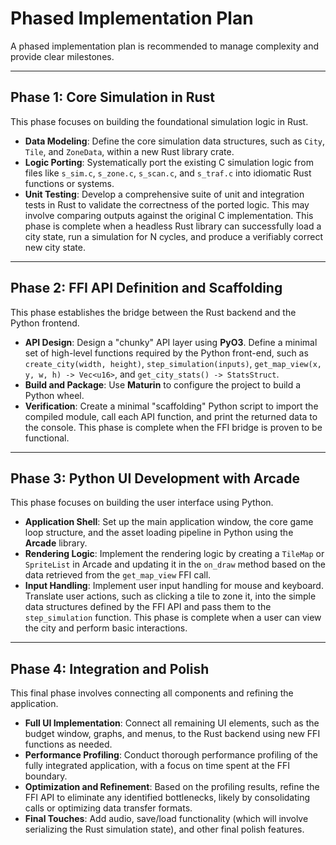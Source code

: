 # Phased Implementation Plan

A phased implementation plan is recommended to manage complexity and provide clear milestones.

---

## Phase 1: Core Simulation in Rust
This phase focuses on building the foundational simulation logic in Rust.

* **Data Modeling**: Define the core simulation data structures, such as `City`, `Tile`, and `ZoneData`, within a new Rust library crate.
* **Logic Porting**: Systematically port the existing C simulation logic from files like `s_sim.c`, `s_zone.c`, `s_scan.c`, and `s_traf.c` into idiomatic Rust functions or systems.
* **Unit Testing**: Develop a comprehensive suite of unit and integration tests in Rust to validate the correctness of the ported logic. This may involve comparing outputs against the original C implementation. This phase is complete when a headless Rust library can successfully load a city state, run a simulation for N cycles, and produce a verifiably correct new city state.

---

## Phase 2: FFI API Definition and Scaffolding
This phase establishes the bridge between the Rust backend and the Python frontend.

* **API Design**: Design a "chunky" API layer using **PyO3**. Define a minimal set of high-level functions required by the Python front-end, such as `create_city(width, height)`, `step_simulation(inputs)`, `get_map_view(x, y, w, h) -> Vec<u16>`, and `get_city_stats() -> StatsStruct`.
* **Build and Package**: Use **Maturin** to configure the project to build a Python wheel.
* **Verification**: Create a minimal "scaffolding" Python script to import the compiled module, call each API function, and print the returned data to the console. This phase is complete when the FFI bridge is proven to be functional.

---

## Phase 3: Python UI Development with Arcade
This phase focuses on building the user interface using Python.

* **Application Shell**: Set up the main application window, the core game loop structure, and the asset loading pipeline in Python using the **Arcade** library.
* **Rendering Logic**: Implement the rendering logic by creating a `TileMap` or `SpriteList` in Arcade and updating it in the `on_draw` method based on the data retrieved from the `get_map_view` FFI call.
* **Input Handling**: Implement user input handling for mouse and keyboard. Translate user actions, such as clicking a tile to zone it, into the simple data structures defined by the FFI API and pass them to the `step_simulation` function. This phase is complete when a user can view the city and perform basic interactions.

---

## Phase 4: Integration and Polish
This final phase involves connecting all components and refining the application.

* **Full UI Implementation**: Connect all remaining UI elements, such as the budget window, graphs, and menus, to the Rust backend using new FFI functions as needed.
* **Performance Profiling**: Conduct thorough performance profiling of the fully integrated application, with a focus on time spent at the FFI boundary.
* **Optimization and Refinement**: Based on the profiling results, refine the FFI API to eliminate any identified bottlenecks, likely by consolidating calls or optimizing data transfer formats.
* **Final Touches**: Add audio, save/load functionality (which will involve serializing the Rust simulation state), and other final polish features.

